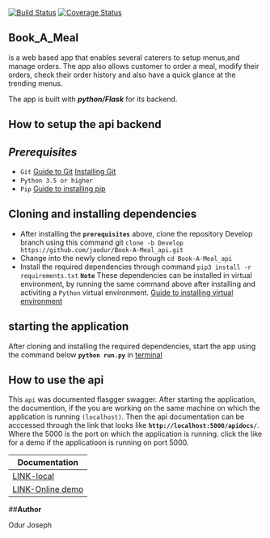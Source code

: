 [![Build Status](https://travis-ci.org/jaodur/Book-A-Meal_api.svg?branch=Develop)](https://travis-ci.org/jaodur/Book-A-Meal_api)
[![Coverage Status](https://coveralls.io/repos/github/jaodur/Book-A-Meal_api/badge.svg?branch=Develop)](https://coveralls.io/github/jaodur/Book-A-Meal_api?branch=Develop)

## __Book_A_Meal__ 
is a web based app that enables  several caterers to setup menus,and manage orders. The app also allows
customer to order a meal, modify their orders, check their order history and also have a quick glance at the trending
menus.

The app is built with ___python/Flask___ for its backend.

## __How to setup the api backend__

## ___Prerequisites___

* `Git` [Guide to Git](https://git-scm.com/doc) [Installing Git](https://gist.github.com/derhuerst/1b15ff4652a867391f03)
* `Python 3.5 or higher`
* `Pip` [Guide to installing pip](https://github.com/BurntSushi/nfldb/wiki/Python-&-pip-Windows-installation)


## __Cloning and installing dependencies__
* After installing the **`prerequisites`** above, clone the repository Develop branch
using this command git `clone -b Develop https://github.com/jaodur/Book-A-Meal_api.git`
* Change into the newly cloned repo through `cd Book-A-Meal_api`
* Install the required dependencies through command `pip3 install -r requirements.txt`
 **`Note`** These dependencies can be installed in virtual environment, by running the same
command above after installing and activiting a `Python` virtual environment.
[Guide to installing virtual environment](https://virtualenv.pypa.io/en/stable/installation/)


## __starting the application__
After cloning and installing the required dependencies, start the app using the command
below
**`python run.py`** in [terminal](https://www.taniarascia.com/how-to-use-the-command-line-for-apple-macos-and-linux/)



##  __How to use the api__
This `api` was documented flasgger swagger.
After starting the application, the documention, if the you are working on the same machine on which
the application is running `(localhost)`. Then the api documentation can be acccessed
through the link that looks like **`http://localhost:5000/apidocs/`**. Where the 5000 is the port on
which the application is running. click the like for a demo if the applicatioon is 
running on port 5000.

Documentation  |
---       | 
[LINK-local](http://localhost:5000/apidocs/) |
[LINK-Online demo](https://book-a-meal-odur.herokuapp.com/apidocs/) |



##__Author__

Odur Joseph
